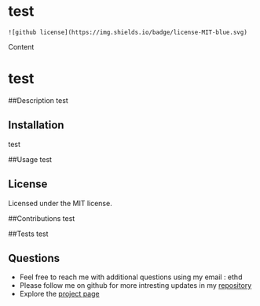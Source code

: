 # test
    ![github license](https://img.shields.io/badge/license-MIT-blue.svg)
    
  Content

  # test

  ##Description
  test


  ## Installation
  test

  ##Usage
  test

  ## License
  Licensed under the MIT license.

  ##Contributions
  test

  ##Tests
  test


  ## Questions
  * Feel free to reach me with additional questions using my email : ethd
  * Please follow me on github for more intresting updates in my [repository](jhsgujf)
  * Explore the [project page](jdfhjf)
  
  